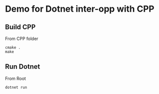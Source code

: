 # Demo for Dotnet inter-opp with CPP

## Build CPP

From CPP folder
```
cmake .
make
```
## Run Dotnet

From Root
```
dotnet run
```